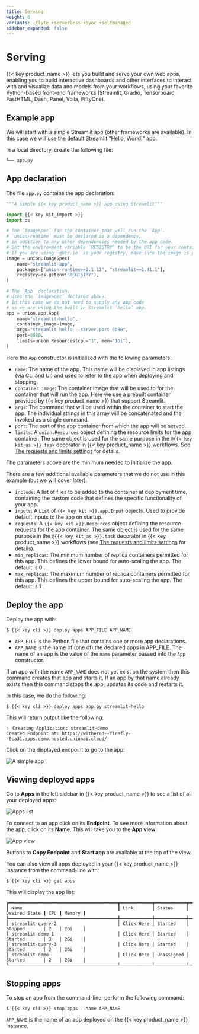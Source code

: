 ```yaml
---
title: Serving
weight: 6
variants: -flyte +serverless +byoc +selfmanaged
sidebar_expanded: false
---
```


# Serving

{{< key product_name >}} lets you build and serve your own web apps, enabling you to build interactive dashboards and other interfaces to interact with and visualize data and models from your workflows,
using your favorite Python-based front-end frameworks (Streamlit, Gradio, Tensorboard, FastHTML, Dash, Panel, Voila, FiftyOne).

## Example app

We will start with a simple Streamlit app (other frameworks are available).
In this case we will use the default Streamlit "Hello, World!" app.

In a local directory, create the following file:

```shell
└── app.py
```

## App declaration

The file `app.py` contains the app declaration:

```python
"""A simple {{< key product_name >}} app using Streamlit"""

import {{< key kit_import >}}
import os

# The `ImageSpec` for the container that will run the `App`.
# `union-runtime` must be declared as a dependency,
# in addition to any other dependencies needed by the app code.
# Set the environment variable `REGISTRY` to be the URI for your container registry.
# If you are using `ghcr.io` as your registry, make sure the image is public.
image = union.ImageSpec(
    name="streamlit-app",
    packages=["union-runtime>=0.1.11", "streamlit==1.41.1"],
    registry=os.getenv("REGISTRY"),
)

# The `App` declaration.
# Uses the `ImageSpec` declared above.
# In this case we do not need to supply any app code
# as we are using the built-in Streamlit `hello` app.
app = union.app.App(
    name="streamlit-hello",
    container_image=image,
    args="streamlit hello --server.port 8080",
    port=8080,
    limits=union.Resources(cpu="1", mem="1Gi"),
)
```

Here the `App` constructor is initialized with the following parameters:

* `name`: The name of the app. This name will be displayed in app listings (via CLI and UI) and used to refer to the app when deploying and stopping.
* `container_image`: The container image that will be used to for the container that will run the app. Here we use a prebuilt container provided by {{< key product_name >}} that support Streamlit.
* `args`: The command that will be used within the container to start the app. The individual strings in this array will be concatenated and the invoked as a single command.
* `port`: The port of the app container from which the app will be served.
* `limits`: A `union.Resources` object defining the resource limits for the app container.
  The same object is used for the same purpose in the `@{{< key kit_as >}}.task` decorator in {{< key product_name >}} workflows.
  See [The requests and limits settings](../tasks/task-hardware-environment/customizing-task-resources#the-requests-and-limits-settings) for details.

The parameters above are the minimum needed to initialize the app.

There are a few additional available parameters that we do not use in this example (but we will cover later):

* `include`: A list of files to be added to the container at deployment time, containing the custom code that defines the specific functionality of your app.
* `inputs`: A `List` of `{{< key kit >}}.app.Input` objects. Used to provide default inputs to the app on startup.
* `requests`: A `{{< key kit >}}.Resources` object defining the resource requests for the app container. The same object is used for the same purpose in the `@{{< key kit_as >}}.task` decorator in {{< key product_name >}} workflows (see [The requests and limits settings](../tasks/task-hardware-environment/customizing-task-resources#the-requests-and-limits-settings) for details).
* `min_replicas`: The minimum number of replica containers permitted for this app.
  This defines the lower bound for auto-scaling the app. The default is 0 <!-- TODO: (see [App autoscaling]() for details) -->.
* `max_replicas`: The maximum number of replica containers permitted for this app.
  This defines the upper bound for auto-scaling the app. The default is 1 <!-- TODO: (see [App autoscaling]() for details) -->.

## Deploy the app

Deploy the app with:

```shell
$ {{< key cli >}} deploy apps APP_FILE APP_NAME
```

* `APP_FILE` is the Python file that contains one or more app declarations.
* `APP_NAME` is the name of (one of) the declared apps in APP_FILE. The name of an app is the value of the `name` parameter passed into the `App` constructor.

If an app with the name `APP_NAME` does not yet exist on the system then this command creates that app and starts it.
If an app by that name already exists then this command stops the app, updates its code and restarts it.

In this case, we do the following:

```shell
$ {{< key cli >}} deploy apps app.py streamlit-hello
```

This will return output like the following:

```shell
✨ Creating Application: streamlit-demo
Created Endpoint at: https://withered--firefly--8ca31.apps.demo.hosted.unionai.cloud/
```

Click on the displayed endpoint to go to the app:

![A simple app](/_static/images/user-guide/core-concepts/serving/streamlit-hello.png)

## Viewing deployed apps

Go to **Apps** in the left sidebar in {{< key product_name >}} to see a list of all your deployed apps:

![Apps list](/_static/images/user-guide/core-concepts/serving/apps-list.png)

To connect to an app click on its **Endpoint**.
To see more information about the app, click on its **Name**.
This will take you to the **App view**:

![App view](/_static/images/user-guide/core-concepts/serving/app-view.png)

Buttons to **Copy Endpoint** and **Start app** are available at the top of the view.

You can also view all apps deployed in your {{< key product_name >}} instance from the command-line with:

```shell
$ {{< key cli >}} get apps
```

This will display the app list:

```shell
┏━━━━━━━━━━━━━━━━━━━━━━━━━━━━━━━━━━━━━━━━━┳━━━━━━━━━━━━┳━━━━━━━━━━━━┳━━━━━━━━━━━━━━━┳━━━━━┳━━━━━━━━┓
┃ Name                                    ┃ Link       ┃ Status     ┃ Desired State ┃ CPU ┃ Memory ┃
┡━━━━━━━━━━━━━━━━━━━━━━━━━━━━━━━━━━━━━━━━━╇━━━━━━━━━━━━╇━━━━━━━━━━━━╇━━━━━━━━━━━━━━━╇━━━━━╇━━━━━━━━┩
│ streamlit-query-2                       │ Click Here │ Started    │ Stopped       │ 2   │ 2Gi    │
│ streamlit-demo-1                        │ Click Here │ Started    │ Started       │ 3   │ 2Gi    │
│ streamlit-query-3                       │ Click Here │ Started    │ Started       │ 2   │ 2Gi    │
│ streamlit-demo                          │ Click Here │ Unassigned │ Started       │ 2   │ 2Gi    │
└─────────────────────────────────────────┴────────────┴────────────┴───────────────┴─────┴────────┘
```

## Stopping apps

To stop an app from the command-line, perform the following command:

```shell
$ {{< key cli >}} stop apps --name APP_NAME
```

`APP_NAME` is the name of an app deployed on the {{< key product_name >}} instance.
